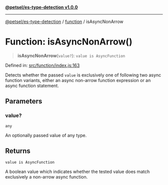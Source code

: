 [**@petsel/es-type-detection v1.0.0**](../../README.md)

***

[@petsel/es-type-detection](../../modules.md) / [function](../README.md) / isAsyncNonArrow

# Function: isAsyncNonArrow()

> **isAsyncNonArrow**(`value?`): `value is AsyncFunction`

Defined in: [src/function/index.js:163](https://github.com/petsel/es-type-detection/blob/ee065d8dbfab0995c95e9bb864d87647f5391dda/src/function/index.js#L163)

Detects whether the passed `value` is exclusively one of following two
async function variants, either an async non-arrow function expression
or an async function statement.

## Parameters

### value?

`any`

An optionally passed value of any type.

## Returns

`value is AsyncFunction`

A boolean value which indicates whether the tested value does match
 exclusively a non-arrow async function.
